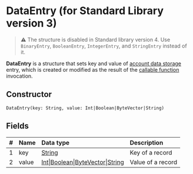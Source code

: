 # DataEntry (for Standard Library version 3)

> :warning: The structure is disabled in Standard library version 4. Use `BinaryEntry`, `BooleanEntry`, `IntegerEntry`, and `StringEntry` instead of it.

**DataEntry** is a structure that sets key and value of [account data storage](/en/blockchain/account/account-data-storage) entry, which is created or modified as the result of the [callable function](/en/ride/functions/callable-function) invocation.

## Constructor

``` ride
DataEntry(key: String, value: Int|Boolean|ByteVector|String)
```

## Fields

|   #   | Name | Data type | Description |
| :--- | :--- | :--- | :--- |
| 1 | key | [String](/en/ride/data-types/string) | Key of a record |
| 2 | value|[Int](/en/ride/data-types/int)&#124;[Boolean](/en/ride/data-types/boolean)&#124;[ByteVector](/en/ride/data-types/byte-vector)&#124;[String](/en/ride/data-types/string) | Value of a record |
